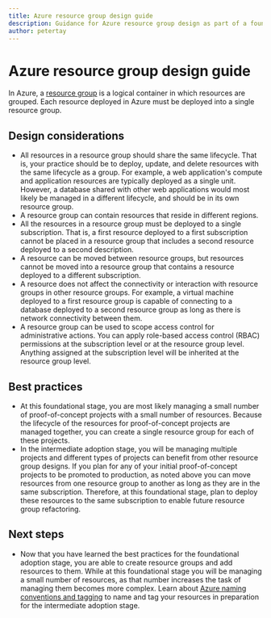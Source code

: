 ```yaml
---
title: Azure resource group design guide
description: Guidance for Azure resource group design as part of a foundational cloud adoption strategy
author: petertay
---
```


# Azure resource group design guide

In Azure, a [resource group](https://docs.microsoft.com/azure/azure-resource-manager/resource-group-overview#resource-groups) is a logical container in which resources are grouped. Each resource deployed in Azure must be deployed into a single resource group.

## Design considerations

- All resources in a resource group should share the same lifecycle. That is, your practice should be to deploy, update, and delete resources with the same lifecycle as a group. For example, a web application's compute and application resources are typically deployed as a single unit. However, a database shared with other web applications would most likely be managed in a different lifecycle, and should be in its own resource group.
- A resource group can contain resources that reside in different regions.
- All the resources in a resource group must be deployed to a single subscription. That is, a first resource deployed to a first subscription cannot be placed in a resource group that includes a second resource deployed to a second description. 
- A resource can be moved between resource groups, but resources cannot be moved into a resource group that contains a resource deployed to a different subscription.
- A resource does not affect the connectivity or interaction with resource groups in other resource groups. For example, a virtual machine deployed to a first resource group is capable of connecting to a database deployed to a second resource group as long as there is network connectivity between them.
- A resource group can be used to scope access control for administrative actions. You can apply role-based access control (RBAC) permissions at the subscription level or at the resource group level. Anything assigned at the subscription level will be inherited at the resource group level.

## Best practices

- At this foundational stage, you are most likely managing a small number of proof-of-concept projects with a small number of resources. Because the lifecycle of the resources for proof-of-concept projects are managed together, you can create a single resource group for each of these projects. 
- In the intermediate adoption stage, you will be managing multiple projects and different types of projects can benefit from other resource group designs. If you plan for any of your initial proof-of-concept projects to be promoted to production, as noted above you can move resources from one resource group to another as long as they are in the same subscription. Therefore, at this foundational stage, plan to deploy these resources to the same subscription to enable future resource group refactoring.

## Next steps

* Now that you have learned the best practices for the foundational adoption stage, you are able to create resource groups and add resources to them. While at this foundational stage you will be managing a small number of resources, as that number increases the task of managing them becomes more complex. Learn about [Azure naming conventions and tagging](/azure/architecture/best-practices/naming-conventions?toc=/azure/architecture/cloud-adoption-guide/toc.json) to name and tag your resources in preparation for the intermediate adoption stage. 